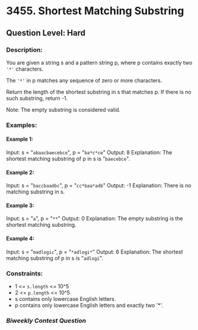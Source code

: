 # 3455. Shortest Matching Substring
## Question Level: Hard
### Description:
You are given a string s and a pattern string p, where p contains exactly two `'*'` characters.

The `'*'` in p matches any sequence of zero or more characters.

Return the length of the shortest substring in s that matches p. If there is no such substring, return -1.

Note: The empty substring is considered valid.

### Examples:
#### Example 1:

Input: s = "`abaacbaecebce`", p = "`ba*c*ce`"
Output: 8
Explanation:
The shortest matching substring of p in s is "`baecebce`".

#### Example 2:

Input: s = "`baccbaadbc`", p = "`cc*baa*adb`"
Output: -1
Explanation:
There is no matching substring in s.

#### Example 3:

Input: s = "`a`", p = "`**`"
Output: 0
Explanation:
The empty substring is the shortest matching substring.

#### Example 4:
Input: s = "`madlogic`", p = "`*adlogi*`"
Output: 6
Explanation:
The shortest matching substring of p in s is "`adlogi`".

### Constraints:

- 1 <= `s.length` <= 10^5
- 2 <= `p.length` <= 10^5
- s contains only lowercase English letters.
- p contains only lowercase English letters and exactly two '*'.

### <i>Biweekly Contest Question</i>